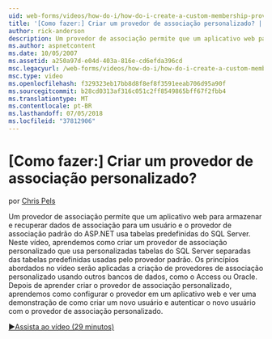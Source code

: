 ```yaml
---
uid: web-forms/videos/how-do-i/how-do-i-create-a-custom-membership-provider
title: '[Como fazer:] Criar um provedor de associação personalizado? | Microsoft Docs'
author: rick-anderson
description: Um provedor de associação permite que um aplicativo web para armazenar e recuperar dados de associação para um usuário e o usa o provedor de associação ASP.NET padrão predefinir...
ms.author: aspnetcontent
ms.date: 10/05/2007
ms.assetid: a250a97d-e04d-403a-816e-cd6efda396cd
msc.legacyurl: /web-forms/videos/how-do-i/how-do-i-create-a-custom-membership-provider
msc.type: video
ms.openlocfilehash: f329323eb17bb8d8f8ef8f3591eeab706d95a90f
ms.sourcegitcommit: b28cd0313af316c051c2ff8549865bff67f2fbb4
ms.translationtype: MT
ms.contentlocale: pt-BR
ms.lasthandoff: 07/05/2018
ms.locfileid: "37812906"
---
```

<a name="how-do-i-create-a-custom-membership-provider"></a>[Como fazer:] Criar um provedor de associação personalizado?
====================
por [Chris Pels](https://twitter.com/chrispels)

Um provedor de associação permite que um aplicativo web para armazenar e recuperar dados de associação para um usuário e o provedor de associação padrão do ASP.NET usa tabelas predefinidas do SQL Server. Neste vídeo, aprendemos como criar um provedor de associação personalizado que usa personalizadas tabelas do SQL Server separadas das tabelas predefinidas usadas pelo provedor padrão. Os princípios abordados no vídeo serão aplicadas a criação de provedores de associação personalizado usando outros bancos de dados, como o Access ou Oracle. Depois de aprender criar o provedor de associação personalizado, aprendemos como configurar o provedor em um aplicativo web e ver uma demonstração de como criar um novo usuário e autenticar o novo usuário com o provedor de associação personalizado.

[&#9654;Assista ao vídeo (29 minutos)](https://channel9.msdn.com/Blogs/ASP-NET-Site-Videos/how-do-i-create-a-custom-membership-provider)

